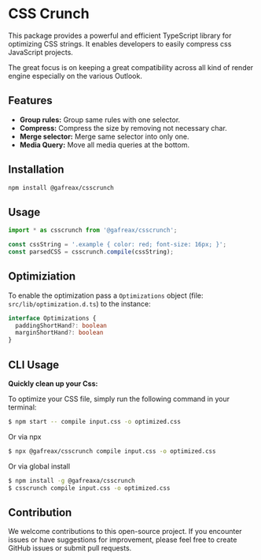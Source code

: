 # CSS Crunch

This package provides a powerful and efficient TypeScript library for optimizing CSS strings. It enables developers to easily compress css JavaScript projects.

The great focus is on keeping a great compatibility across all kind of render engine especially on the various Outlook.

## Features
* **Group rules:** Group same rules with one selector.
* **Compress:** Compress the size by removing not necessary char.
* **Merge selector:** Merge same selector into only one.
* **Media Query:** Move all media queries at the bottom.


## Installation

```bash
npm install @gafreax/csscrunch
```

## Usage

```typescript
import * as csscrunch from '@gafreax/csscrunch';

const cssString = '.example { color: red; font-size: 16px; }';
const parsedCSS = csscrunch.compile(cssString);

```

## Optimiziation
To enable the optimization pass a `Optimizations` object (file: `src/lib/optimization.d.ts`)  to the instance:

```typescript
interface Optimizations {
  paddingShortHand?: boolean
  marginShortHand?: boolean
}
```



## CLI Usage

**Quickly clean up your Css:**

To optimize your CSS file, simply run the following command in your terminal:

```bash
$ npm start -- compile input.css -o optimized.css
```

Or via npx

```bash
$ npx @gafreax/csscrunch compile input.css -o optimized.css
```

Or via global install
```bash
$ npm install -g @gafreaxa/csscrunch
$ csscrunch compile input.css -o optimized.css
```

## Contribution

We welcome contributions to this open-source project. If you encounter issues or have suggestions for improvement, please feel free to create GitHub issues or submit pull requests.
